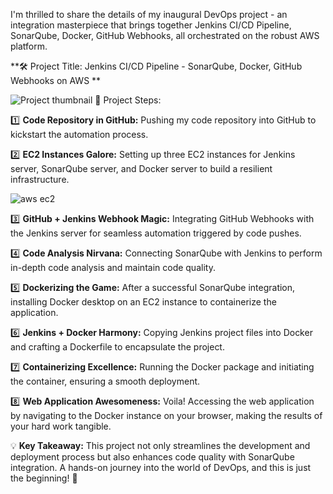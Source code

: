  I'm thrilled to share the details of my inaugural DevOps project - an integration masterpiece that brings together Jenkins CI/CD Pipeline, SonarQube, Docker, GitHub Webhooks, all orchestrated on the robust AWS platform.

**🛠 Project Title: Jenkins CI/CD Pipeline - SonarQube, Docker, GitHub Webhooks on AWS
**

![Project thumbnail](https://github.com/mihirkanani/Jenkins-CI-CD-Pipeline---SonarQube-Docker-GitHub-Webhooks-on-AWS/assets/70439380/ace90efc-1ae9-4161-88fd-5ecad85e8ea0)
📝 Project Steps:

1️⃣ **Code Repository in GitHub:**
Pushing my code repository into GitHub to kickstart the automation process.



2️⃣ **EC2 Instances Galore:**
Setting up three EC2 instances for Jenkins server, SonarQube server, and Docker server to build a resilient infrastructure.

![aws ec2](https://github.com/mihirkanani/Jenkins-CI-CD-Pipeline---SonarQube-Docker-GitHub-Webhooks-on-AWS/assets/70439380/dbec757a-f68a-4fea-99b9-6a342a9311b3)



3️⃣ **GitHub + Jenkins Webhook Magic:**
Integrating GitHub Webhooks with the Jenkins server for seamless automation triggered by code pushes.

4️⃣ **Code Analysis Nirvana:**
Connecting SonarQube with Jenkins to perform in-depth code analysis and maintain code quality.

5️⃣ **Dockerizing the Game:**
After a successful SonarQube integration, installing Docker desktop on an EC2 instance to containerize the application.

6️⃣ **Jenkins + Docker Harmony:**
Copying Jenkins project files into Docker and crafting a Dockerfile to encapsulate the project.

7️⃣ **Containerizing Excellence:**
Running the Docker package and initiating the container, ensuring a smooth deployment.

8️⃣ **Web Application Awesomeness:**
Voila! Accessing the web application by navigating to the Docker instance on your browser, making the results of your hard work tangible.

💡 **Key Takeaway:** This project not only streamlines the development and deployment process but also enhances code quality with SonarQube integration. A hands-on journey into the world of DevOps, and this is just the beginning! 🚀
